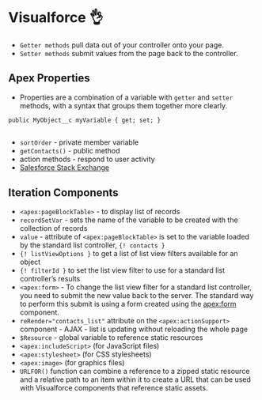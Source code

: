 # Visualforce  :ok_hand:

* `Getter methods` pull data out of your controller onto your page.
* `Setter methods` submit values from the page back to the controller.

## Apex Properties
* Properties are a combination of a variable with `getter` and `setter` methods, with a syntax that groups them together more clearly. 
```Apex
public MyObject__c myVariable { get; set; }
```

##
* `sortOrder` - private member variable
* `getContacts()` - public method
* action methods - respond to user activity
* [Salesforce Stack Exchange](https://salesforce.stackexchange.com/questions/91894/visualforce-page-records-not-linking-to-their-detail-pages)

## Iteration Components
* `<apex:pageBlockTable>` - to display list of records
* `recordSetVar` - sets the name of the variable to be created with the collection of records
* `value` - attribute of `<apex:pageBlockTable>` is set to the variable loaded by the standard list controller, `{! contacts }`
* `{! listViewOptions }` to get a list of list view filters available for an object
* `{! filterId }` to set the list view filter to use for a standard list controller’s results
* `<apex:form>` - To change the list view filter for a standard list controller, you need to submit the new value back to the server. The standard way to perform this submit is using a form created using the <apex:form> component.
* `reRender="contacts_list"` attribute on the `<apex:actionSupport>` component - AJAX - list is updating without reloading the whole page
* `$Resource` - global variable to reference static resources
* `<apex:includeScript>` (for JavaScript files) 
* `<apex:stylesheet>` (for CSS stylesheets) 
* `<apex:image>` (for graphics files)
* `URLFOR()` function can combine a reference to a zipped static resource and a relative path to an item within it to create a URL that can be used with Visualforce components that reference static assets.
